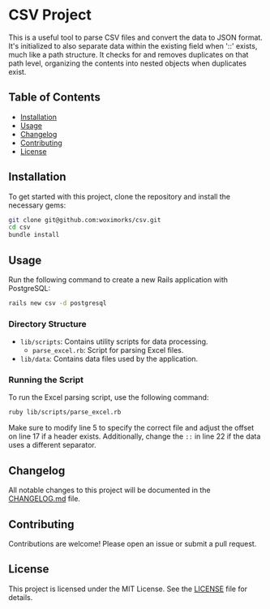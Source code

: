 # CSV Project

This is a useful tool to parse CSV files and convert the data to JSON format. It's initialized to also separate data within the existing field when '::' exists, much like a path structure. It checks for and removes duplicates on that path level, organizing the contents into nested objects when duplicates exist.

## Table of Contents

- [Installation](#installation)
- [Usage](#usage)
- [Changelog](#changelog)
- [Contributing](#contributing)
- [License](#license)

## Installation

To get started with this project, clone the repository and install the necessary gems:

```bash
git clone git@github.com:woximorks/csv.git
cd csv
bundle install
```

## Usage

Run the following command to create a new Rails application with PostgreSQL:

```bash
rails new csv -d postgresql
```

### Directory Structure

- `lib/scripts`: Contains utility scripts for data processing.
  - `parse_excel.rb`: Script for parsing Excel files.
- `lib/data`: Contains data files used by the application.

### Running the Script

To run the Excel parsing script, use the following command:

```bash
ruby lib/scripts/parse_excel.rb
```

Make sure to modify line 5 to specify the correct file and adjust the offset on line 17 if a header exists. Additionally, change the `::` in line 22 if the data uses a different separator.

## Changelog

All notable changes to this project will be documented in the [CHANGELOG.md](CHANGELOG.md) file.

## Contributing

Contributions are welcome! Please open an issue or submit a pull request.

## License

This project is licensed under the MIT License. See the [LICENSE](LICENSE) file for details.
